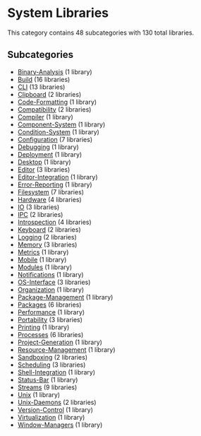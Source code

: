 # System Libraries

This category contains 48 subcategories with 130 total libraries.

## Subcategories

- [Binary-Analysis](Binary-Analysis.md) (1 library)
- [Build](Build.md) (16 libraries)
- [CLI](CLI.md) (13 libraries)
- [Clipboard](Clipboard.md) (2 libraries)
- [Code-Formatting](Code-Formatting.md) (1 library)
- [Compatibility](Compatibility.md) (2 libraries)
- [Compiler](Compiler.md) (1 library)
- [Component-System](Component-System.md) (1 library)
- [Condition-System](Condition-System.md) (1 library)
- [Configuration](Configuration.md) (7 libraries)
- [Debugging](Debugging.md) (1 library)
- [Deployment](Deployment.md) (1 library)
- [Desktop](Desktop.md) (1 library)
- [Editor](Editor.md) (3 libraries)
- [Editor-Integration](Editor-Integration.md) (1 library)
- [Error-Reporting](Error-Reporting.md) (1 library)
- [Filesystem](Filesystem.md) (7 libraries)
- [Hardware](Hardware.md) (4 libraries)
- [IO](IO.md) (3 libraries)
- [IPC](IPC.md) (2 libraries)
- [Introspection](Introspection.md) (4 libraries)
- [Keyboard](Keyboard.md) (2 libraries)
- [Logging](Logging.md) (2 libraries)
- [Memory](Memory.md) (3 libraries)
- [Metrics](Metrics.md) (1 library)
- [Mobile](Mobile.md) (1 library)
- [Modules](Modules.md) (1 library)
- [Notifications](Notifications.md) (1 library)
- [OS-Interface](OS-Interface.md) (3 libraries)
- [Organization](Organization.md) (1 library)
- [Package-Management](Package-Management.md) (1 library)
- [Packages](Packages.md) (6 libraries)
- [Performance](Performance.md) (1 library)
- [Portability](Portability.md) (3 libraries)
- [Printing](Printing.md) (1 library)
- [Processes](Processes.md) (6 libraries)
- [Project-Generation](Project-Generation.md) (1 library)
- [Resource-Management](Resource-Management.md) (1 library)
- [Sandboxing](Sandboxing.md) (2 libraries)
- [Scheduling](Scheduling.md) (3 libraries)
- [Shell-Integration](Shell-Integration.md) (1 library)
- [Status-Bar](Status-Bar.md) (1 library)
- [Streams](Streams.md) (9 libraries)
- [Unix](Unix.md) (1 library)
- [Unix-Daemons](Unix-Daemons.md) (2 libraries)
- [Version-Control](Version-Control.md) (1 library)
- [Virtualization](Virtualization.md) (1 library)
- [Window-Managers](Window-Managers.md) (1 library)
